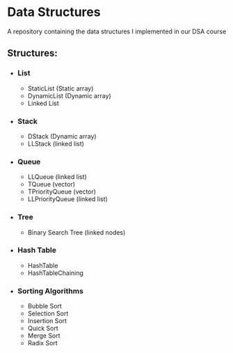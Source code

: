 # Data Structures
A repository containing the data structures I implemented in our DSA course

## Structures:

* ### List
  * StaticList (Static array)
  * DynamicList (Dynamic array)
  * Linked List
* ### Stack
  * DStack (Dynamic array)
  * LLStack (linked list)
* ### Queue
  * LLQueue (linked list)
  * TQueue (vector)
  * TPriorityQueue (vector)
  * LLPriorityQueue (linked list)
* ### Tree
  * Binary Search Tree (linked nodes) 
* ### Hash Table
  * HashTable
  * HashTableChaining
* ### Sorting Algorithms
  * Bubble Sort
  * Selection Sort
  * Insertion Sort
  * Quick Sort
  * Merge Sort
  * Radix Sort

